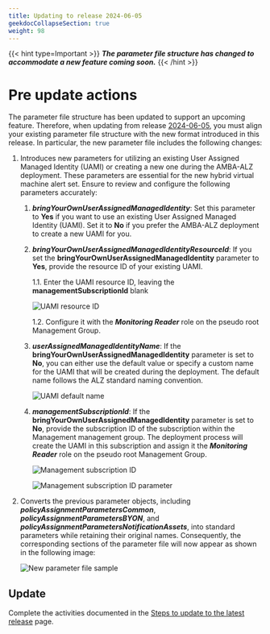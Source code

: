 ```yaml
---
title: Updating to release 2024-06-05
geekdocCollapseSection: true
weight: 98
---
```


{{< hint type=Important >}}
***The parameter file structure has changed to accommodate a new feature coming soon.***
{{< /hint >}}

# Pre update actions

The parameter file structure has been updated to support an upcoming feature. Therefore, when updating from release [2024-06-05](../../../Overview/Whats-New#2024-06-05), you must align your existing parameter file structure with the new format introduced in this release.
In particular, the new parameter file includes the following changes:

1. Introduces new parameters for utilizing an existing User Assigned Managed Identity (UAMI) or creating a new one during the AMBA-ALZ deployment. These parameters are essential for the new hybrid virtual machine alert set. Ensure to review and configure the following parameters accurately:

   1. ***bringYourOwnUserAssignedManagedIdentity***: Set this parameter to **Yes** if you want to use an existing User Assigned Managed Identity (UAMI). Set it to **No** if you prefer the AMBA-ALZ deployment to create a new UAMI for you.

   2. ***bringYourOwnUserAssignedManagedIdentityResourceId***: If you set the **bringYourOwnUserAssignedManagedIdentity** parameter to **Yes**, provide the resource ID of your existing UAMI.

      1.1. Enter the UAMI resource ID, leaving the **managementSubscriptionId** blank

        ![UAMI resource ID](../../../media/alz-BYO-UAMI.png)

      1.2. Configure it with the ***Monitoring Reader*** role on the pseudo root Management Group.

   3. ***userAssignedManagedIdentityName***: If the **bringYourOwnUserAssignedManagedIdentity** parameter is set to **No**, you can either use the default value or specify a custom name for the UAMI that will be created during the deployment. The default name follows the ALZ standard naming convention.

      ![UAMI default name](../../../media/alz-UAMI-Default-Name.png)

   4. ***managementSubscriptionId***: If the **bringYourOwnUserAssignedManagedIdentity** parameter is set to **No**, provide the subscription ID of the subscription within the Management management group. The deployment process will create the UAMI in this subscription and assign it the ***Monitoring Reader*** role on the pseudo root Management Group.

      ![Management subscription ID](../../../media/alz-ManagementSubscription.png)

      ![Management subscription ID parameter](../../../media/alz-UAMI-Management-SubscriptionID.png)

2. Converts the previous parameter objects, including ***policyAssignmentParametersCommon***, ***policyAssignmentParametersBYON***, and ***policyAssignmentParametersNotificationAssets***, into standard parameters while retaining their original names. Consequently, the corresponding sections of the parameter file will now appear as shown in the following image:

    ![New parameter file sample](../../../media/alz-New-ParamterFile-Structure.png)

## Update

Complete the activities documented in the [Steps to update to the latest release](.._index#steps-to-update-to-the-latest-release) page.
